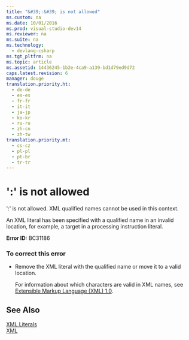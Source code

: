 ```yaml
---
title: "&#39;:&#39; is not allowed"
ms.custom: na
ms.date: 10/01/2016
ms.prod: visual-studio-dev14
ms.reviewer: na
ms.suite: na
ms.technology: 
  - devlang-csharp
ms.tgt_pltfrm: na
ms.topic: article
ms.assetid: 14436245-1b2e-4ca9-a139-bd1d79ed9d72
caps.latest.revision: 6
manager: douge
translation.priority.ht: 
  - de-de
  - es-es
  - fr-fr
  - it-it
  - ja-jp
  - ko-kr
  - ru-ru
  - zh-cn
  - zh-tw
translation.priority.mt: 
  - cs-cz
  - pl-pl
  - pt-br
  - tr-tr
---
```

# &#39;:&#39; is not allowed
':' is not allowed. XML qualified names cannot be used in this context.  
  
 An XML literal has been specified with a qualified name in an invalid location, for example, a target in a processing instruction literal.  
  
 **Error ID:** BC31186  
  
### To correct this error  
  
-   Remove the XML literal with the qualified name or move it to a valid location.  
  
     For information about which characters are valid in XML names, see [Extensible Markup Language (XML) 1.0](http://go.microsoft.com/fwlink/?LinkId=73927).  
  
## See Also  
 [XML Literals](../Topic/XML%20Literals%20\(Visual%20Basic\).md)   
 [XML](../Topic/XML%20in%20Visual%20Basic.md)